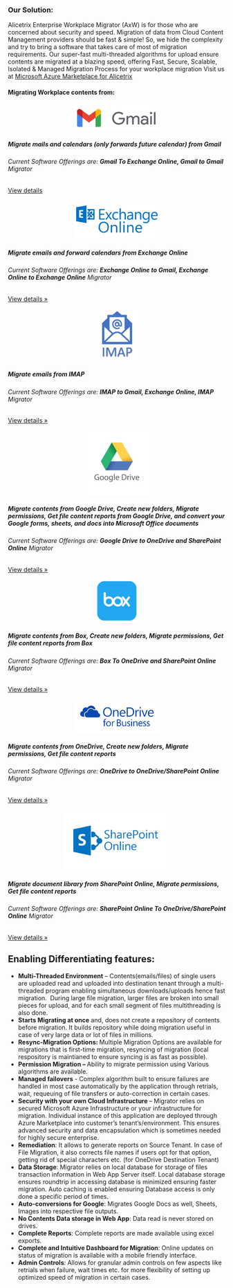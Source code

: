 <div class="container">
<p>
      &nbsp;

</p>
</div>
<div class="row">
        <div class="col-md-12">
         <h3 class="featurette-heading"><strong>Our Solution: </strong></h3>
            <p class="lead"> 
                Alicetrix Enterprise Workplace Migrator (AxW) is for those who are concerned about security and speed. Migration of data from Cloud Content Management providers should be fast &amp; simple! So, we hide the complexity and try to bring a software that takes care of most of migration requirements. Our super-fast multi-threaded algorithms for upload ensure contents are migrated at a blazing speed, offering Fast, Secure, Scalable, Isolated &amp; Managed Migration Process for your workplace migration
                Visit us at <a href="https://azuremarketplace.microsoft.com/en-us/marketplace/apps/alicetrix.o365filemigrator">Microsoft Azure Marketplace for Alicetrix</a>     
            </p>   
        </div>
        
</div>
      

<div class="row bg-dark">
        <div class="col-lg-12">
            <h4 class="featurette-heading">Migrating Workplace contents from: </h4>
        </div>
</div>
<div class="row">
        <div class="col-lg-4" style="text-align:center">
            <img class="img-fluid " src="/localhost_files/newgmaillogo.0.jpg" alt="" width="200">
        </div>
        <div class="col-lg-8">
            <h5>Migrate mails and calendars (only forwards future calendar) from Gmail</h5>
            <h6> Current Software Offerings are: <b>Gmail To Exchange Online, Gmail to Gmail</b> Migrator </h6>
            <p><a class="btn btn-secondary" href="/home/about" role="button">View details</a></p>
        </div>
    </div>
    <div class="row">
        <div class="col-lg-4"  style="text-align:center">
            <img class="img-fluid" src="/localhost_files/exchange-online-logo.png" alt="" width="200">
        </div><!-- /.col-lg-4 -->
        <div class="col-lg-8">
            <h5>Migrate emails and forward calendars from Exchange Online</h5>
            <h6> Current Software Offerings are: <b>Exchange Online to Gmail, Exchange Online to Exchange Online</b> Migrator </h6>
            <p><a class="btn btn-secondary" href="/about" role="button">View details &raquo;</a></p>
        </div>
    </div>
    <div class="row">
        <div class="col-lg-4" style="text-align:center">        
            <img class="img-fluid" src="/localhost_files/IMAP.jpg" alt="" width="100">
        </div><!-- /.col-lg-4 -->
        <div class="col-lg-8">
            <h5>Migrate emails from IMAP </h5>
            <h6> Current Software Offerings are: <b>IMAP to Gmail, Exchange Online, IMAP</b> Migrator </h6>
            <p><a class="btn btn-secondary" href="/about" role="button">View details &raquo;</a></p>
        </div><!-- /.col-lg-4 -->
    </div>
    <div class="row ">
        <div class="col-lg-4" style="text-align:center">
            <img class="img-fluid" src="/localhost_files/google.jpg" alt="" width="150">
        </div><!-- /.col-lg-4 -->
        <div class="col-lg-8">
            <h5>Migrate contents from Google Drive, Create new folders, Migrate permissions, Get file content reports from Google Drive, and convert your Google forms, sheets, and docs into Microsoft Office documents</h5>
            <h6> Current Software Offerings are: <b>Google Drive to OneDrive and SharePoint Online</b> Migrator </h6>
            <p><a class="btn btn-secondary" href="/about" role="button">View details &raquo;</a></p>
        </div><!-- /.col-lg-4 -->
    </div><!-- /.row -->
    <div class="row ">
        <div class="col-lg-4" style="text-align:center">
            <img class="img-fluid " src="/localhost_files/box_logo.png" alt="" width="100">
        </div><!-- /.col-lg-4 -->
        <div class="col-lg-8">
            <h5>Migrate contents from Box, Create new folders, Migrate permissions, Get file content reports from Box</h5>
            <h6> Current Software Offerings are: <b>Box To OneDrive and SharePoint Online</b> Migrator </h6>
            <p><a class="btn btn-secondary" href="/about" role="button">View details &raquo;</a></p>
        </div><!-- /.col-lg-4 -->
    </div><!-- /.row -->
    <div class="row ">
        <div class="col-lg-4" style="text-align:center">
            <img class="img-fluid" src="/localhost_files/onedriveforbusiness.png" alt="" width="200">
        </div><!-- /.col-lg-4 -->
        <div class="col-lg-8">
            <h5>Migrate contents from OneDrive, Create new folders, Migrate permissions, Get file content reports</h5>
            <h6> Current Software Offerings are: <b>OneDrive to OneDrive/SharePoint Online</b> Migrator </h6>
            <p><a class="btn btn-secondary" href="/about" role="button">View details &raquo;</a></p>
        </div><!-- /.col-lg-4 -->
    </div>
    <div class="row ">
        <div class="col-lg-4" style="text-align:center">
            <img class="img-fluid " src="/localhost_files/sharepoint.png" alt="" width="250">
        </div><!-- /.col-lg-4 -->
        <div class="col-lg-8">
            <h5>Migrate document library from SharePoint Online, Migrate permissions, Get file content reports</h5>
            <h6> Current Software Offerings are: <b>SharePoint Online To OneDrive/SharePoint Online</b> Migrator </h6>
            <p><a class="btn btn-secondary" href="/about" role="button">View details &raquo;</a></p>
        </div><!-- /.col-lg-4 -->
    </div>



<div class="row">
        <div class="col-lg-12">
            <h2>Enabling Differentiating features:</h2>        
            <div class="lead">   
                <ul>
                    <li><strong>Multi-Threaded Environment</strong> &ndash; Contents(emails/files) of single users are uploaded read and uploaded into destination tenant through a multi-threaded program enabling simultaneous downloads/uploads hence fast migration.&nbsp; During large file migration, larger files are broken into small pieces for upload, and for each small segment of files multithreading is also done.&nbsp;</li>
                    <li><strong>Starts Migrating at once</strong> and, does not create a repository of contents before migration. It builds repository while doing migration useful in case of very large data or lot of files in millions.</li>
                    <li><strong>Resync-Migration Options: </strong>Multiple Migration Options are available for migrations that is first-time migration, resyncing of migration (local respository is maintianed to ensure syncing is as fast as possible).</li>
                    <li><strong>Permission Migration &ndash; </strong>Ability to migrate permission using Various algorithms are available.</li>
                    <li><strong>Managed failovers</strong> - Complex algorithm built to ensure failures are handled in most case automatically by the application through retrials, wait, requeuing of file transfers or auto-correction in certain cases.</li>
                    <li><strong>Security with your own Cloud Infrastructure </strong>&ndash; Migrator relies on secured Microsoft Azure Infrastructure or your infrastructure for migration. Individual instance of this application are deployed through Azure Marketplace into customer&rsquo;s tenant&rsquo;s/environment. This ensures advanced security and data encapsulation which is sometimes needed for highly secure enterprise.</li>
                    <li><strong>Remediation</strong>: It allows to generate reports on Source Tenant. In case of File Migration, it also corrects file names if users opt for that option, getting rid of special characters etc. (for OneDrive Destination Tenant)</li>
                    <li><strong>Data Storage</strong>: Migrator relies on local database for storage of files transaction information in Web App Server itself. Local database storage ensures roundtrip in accessing database is minimized ensuring faster migration. Auto caching is enabled ensuring Database access is only done a specific period of times.</li>
                    <li><strong>Auto-conversions for Google</strong>: Migrates Google Docs as well, Sheets, Images into respective file outputs.</li>
                    <li><strong>No Contents Data storage in Web App</strong>: Data read is never stored on drives.</li>
                    <li><strong>Complete Reports</strong>: Complete reports are made available using excel exports.</li>
                    <li><strong>Complete and Intuitive Dashboard for Migration</strong>: Online updates on status of migration is available with a mobile friendly interface. </li>
                    <li><strong>Admin Controls</strong>: Allows for granular admin controls on few aspects like retrials when failure, wait times etc. for more flexibility of setting up optimized speed of migration in certain cases.</li>
                </ul>
            </div>
        </div><!-- /.col-lg-4 -->       
    </div><!-- /.row -->
